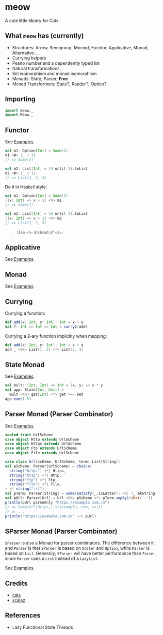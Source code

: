 # meow
 A cute little library for Cats.

## What `meow` has (currently)

- Structures: Arrow, Semigroup, Monoid, Functor, Applicative, Monad, Alternative ...
- Currying helpers
- Peano number and a dependently typed list
- Natural transformations
- Set isomorphism and monad isomorphism
- Monads: State, Parser, **Free**
- Monad Transformers: StateT, ReaderT, OptionT

## Importing

```scala
import meow._
import Meow._
```

## Functor

See [Examples](src/main/scala/meow/example/FunctorExample.scala).

```scala
val m1: Option[Int] = Some(1)
m1 <#> (_ + 1)
// => Some(2)

val m2: List[Int] = (0 until 3).toList
m2 <#> (_ + 1)
// => List(1, 2, 3)
```

Do it in Haskell style:
```scala
val m1: Option[Int] = Some(1)
((x: Int) => x + 1) <%> m1
// => Some(2)

val m2: List[Int] = (0 until 3).toList
((x: Int) => x + 1) <%> m2
// => List(1, 2, 3)
```

> Use `<%>` instead of `<$>`.

## Applicative

See [Examples](src/main/scala/meow/example/ApplicativeExample.scala).

## Monad

See [Examples](src/main/scala/meow/example/MonadExample.scala).

## Currying

Currying a function:
```scala
def add(x: Int, y: Int): Int = x + y
val f: Int => Int => Int = curry2(add)
```

Currying a 2-ary function implicitly when mapping:
```scala
def add(x: Int, y: Int): Int = x + y
add _ <%%> List(1, 2) <*> List(3, 4)
```

## State Monad

See [Examples](src/main/scala/meow/example/StateExample.scala).

```scala
val mult: (Int, Int) => Int = (x, y) => x * y
val app: State[Int, Unit] =
  mult <%%> get[Int] <*> get >>= set
app.exec(-5)
```

## Parser Monad (Parser Combinator)

See [Examples](src/main/scala/meow/example/ParserExample.scala).

```scala
sealed trait UrlScheme
case object Http extends UrlScheme
case object Https extends UrlScheme
case object Ftp extends UrlScheme
case object File extends UrlScheme

case class Url(scheme: UrlScheme, term: List[String])
val pScheme: Parser[UrlScheme] = choice(
  string("https") <*| Https,
  string("http") <*| Http,
  string("ftp") <*| Ftp,
  string("file") <*| File,
) <* string("://")
val pTerm: Parser[String] = some(satisfy(_.isLetter)) <%| (_ mkString "")
val pUrl: Parser[Url] = Url <%%> pScheme <*> pTerm.sepBy1(char('.'))
println(pUrl parseOnly "https://example.com.cn")
// => Some(Url(Https,List(example, com, cn)))
// or ...
println("https://example.com.cn" ~~> pUrl)
```

## SParser Monad (Parser Combinator)

`SParser` is also a Monad for parser combinators. The difference between it and `Parser` is that `SParser` is based on
`StateT` and `Option`, while `Parser` is based on `List`. Generally, `SParser` will have better performance than `Parser`,
since `Parser` uses a `List` instead of a `LazyList`.

See [Examples](src/main/scala/meow/example/SParserExample.scala).

## Credits

- [cats](https://github.com/typelevel/cats)
- [scalaz](https://github.com/scalaz/scalaz)

## References

- Lazy Functional State Threads

